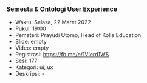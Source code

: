 ### Semesta & Ontologi User Experience

- Waktu: Selasa, 22 Maret 2022
- Pukul: 19:00
- Pemateri: Prayudi Utomo, Head of Kolla Education
- Slide: empty
- Video: empty
- Registrasi: https://fb.me/e/1VIerd1WS
- Sesi: 177
- Kategori: ui, ux
- Deskripsi: -
